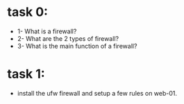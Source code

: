 # task 0:
- 1- What is a firewall?
- 2- What are the 2 types of firewall?
- 3- What is the main function of a firewall?
# task 1:
-  install the ufw firewall and setup a few rules on web-01.